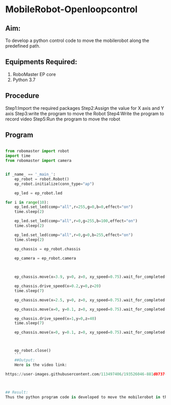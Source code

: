 # MobileRobot-Openloopcontrol
## Aim:

To develop a python control code to move the mobilerobot along the predefined path.

## Equipments Required:
1. RoboMaster EP core
2. Python 3.7

## Procedure

Step1:Import the required packages
Step2:Assign the value for X axis and Y axis 
Step3:write the program to move the Robot
Step4:Write the program to record video
Step5:Run the program to move the robot
## Program
```python

from robomaster import robot
import time
from robomaster import camera


if _name_ == '_main_':
    ep_robot = robot.Robot()
    ep_robot.initialize(conn_type="ap")

    ep_led = ep_robot.led

for i in range(10):
    ep_led.set_led(comp="all",r=255,g=0,b=0,effect="on")   
    time.sleep(2)

    ep_led.set_led(comp="all",r=0,g=255,b=100,effect="on")   
    time.sleep(2)

    ep_led.set_led(comp="all",r=0,g=0,b=255,effect="on")   
    time.sleep(2)

    ep_chassis = ep_robot.chassis 

    ep_camera = ep_robot.camera

     
 
    ep_chassis.move(x=3.9, y=0, z=0, xy_speed=0.75).wait_for_completed()

    ep_chassis.drive_speed(x=0.2,y=0,z=20)
    time.sleep(7)

    ep_chassis.move(x=2.5, y=0, z=0, xy_speed=0.75).wait_for_completed()

    ep_chassis.move(x=0, y=0.1, z=0, xy_speed=0.75).wait_for_completed()

    ep_chassis.drive_speed(x=1,y=0,z=40)
    time.sleep(7)

    ep_chassis.move(x=0, y=0.1, z=0, xy_speed=0.75).wait_for_completed()



    ep_robot.close()
    ```
    ##Output:
    Here is the video link:

https://user-images.githubusercontent.com/113497406/193526046-881d0737-b291-4685-8568-2e78887d379a.mp4


    
## Result:
Thus the python program code is developed to move the mobilerobot in the predefined path.
